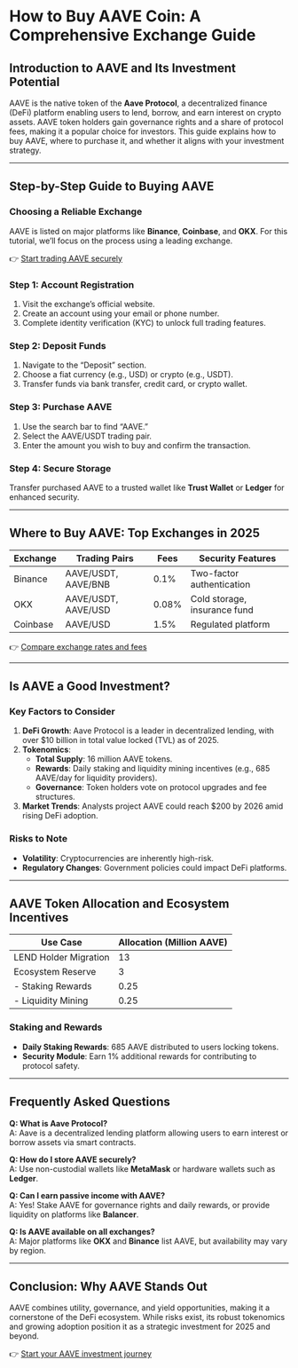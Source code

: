 # How to Buy AAVE Coin: A Comprehensive Exchange Guide  

## Introduction to AAVE and Its Investment Potential  

AAVE is the native token of the **Aave Protocol**, a decentralized finance (DeFi) platform enabling users to lend, borrow, and earn interest on crypto assets. AAVE token holders gain governance rights and a share of protocol fees, making it a popular choice for investors. This guide explains how to buy AAVE, where to purchase it, and whether it aligns with your investment strategy.  

---

## Step-by-Step Guide to Buying AAVE  

### Choosing a Reliable Exchange  
AAVE is listed on major platforms like **Binance**, **Coinbase**, and **OKX**. For this tutorial, we’ll focus on the process using a leading exchange.  

👉 [Start trading AAVE securely](https://bit.ly/okx-bonus)  

### Step 1: Account Registration  
1. Visit the exchange’s official website.  
2. Create an account using your email or phone number.  
3. Complete identity verification (KYC) to unlock full trading features.  

### Step 2: Deposit Funds  
1. Navigate to the “Deposit” section.  
2. Choose a fiat currency (e.g., USD) or crypto (e.g., USDT).  
3. Transfer funds via bank transfer, credit card, or crypto wallet.  

### Step 3: Purchase AAVE  
1. Use the search bar to find “AAVE.”  
2. Select the AAVE/USDT trading pair.  
3. Enter the amount you wish to buy and confirm the transaction.  

### Step 4: Secure Storage  
Transfer purchased AAVE to a trusted wallet like **Trust Wallet** or **Ledger** for enhanced security.  

---

## Where to Buy AAVE: Top Exchanges in 2025  

| Exchange       | Trading Pairs     | Fees     | Security Features          |  
|----------------|-------------------|----------|----------------------------|  
| Binance        | AAVE/USDT, AAVE/BNB | 0.1%     | Two-factor authentication  |  
| OKX            | AAVE/USDT, AAVE/USD | 0.08%     | Cold storage, insurance fund |  
| Coinbase       | AAVE/USD          | 1.5%     | Regulated platform         |  

👉 [Compare exchange rates and fees](https://bit.ly/okx-bonus)  

---

## Is AAVE a Good Investment?  

### Key Factors to Consider  
1. **DeFi Growth**: Aave Protocol is a leader in decentralized lending, with over $10 billion in total value locked (TVL) as of 2025.  
2. **Tokenomics**:  
   - **Total Supply**: 16 million AAVE tokens.  
   - **Rewards**: Daily staking and liquidity mining incentives (e.g., 685 AAVE/day for liquidity providers).  
   - **Governance**: Token holders vote on protocol upgrades and fee structures.  
3. **Market Trends**: Analysts project AAVE could reach $200 by 2026 amid rising DeFi adoption.  

### Risks to Note  
- **Volatility**: Cryptocurrencies are inherently high-risk.  
- **Regulatory Changes**: Government policies could impact DeFi platforms.  

---

## AAVE Token Allocation and Ecosystem Incentives  

| Use Case                | Allocation (Million AAVE) |  
|-------------------------|---------------------------|  
| LEND Holder Migration   | 13                        |  
| Ecosystem Reserve       | 3                         |  
| - Staking Rewards       | 0.25                      |  
| - Liquidity Mining      | 0.25                      |  

### Staking and Rewards  
- **Daily Staking Rewards**: 685 AAVE distributed to users locking tokens.  
- **Security Module**: Earn 1% additional rewards for contributing to protocol safety.  

---

## Frequently Asked Questions  

**Q: What is Aave Protocol?**  
A: Aave is a decentralized lending platform allowing users to earn interest or borrow assets via smart contracts.  

**Q: How do I store AAVE securely?**  
A: Use non-custodial wallets like **MetaMask** or hardware wallets such as **Ledger**.  

**Q: Can I earn passive income with AAVE?**  
A: Yes! Stake AAVE for governance rights and daily rewards, or provide liquidity on platforms like **Balancer**.  

**Q: Is AAVE available on all exchanges?**  
A: Major platforms like **OKX** and **Binance** list AAVE, but availability may vary by region.  

---

## Conclusion: Why AAVE Stands Out  

AAVE combines utility, governance, and yield opportunities, making it a cornerstone of the DeFi ecosystem. While risks exist, its robust tokenomics and growing adoption position it as a strategic investment for 2025 and beyond.  

👉 [Start your AAVE investment journey](https://bit.ly/okx-bonus)  
